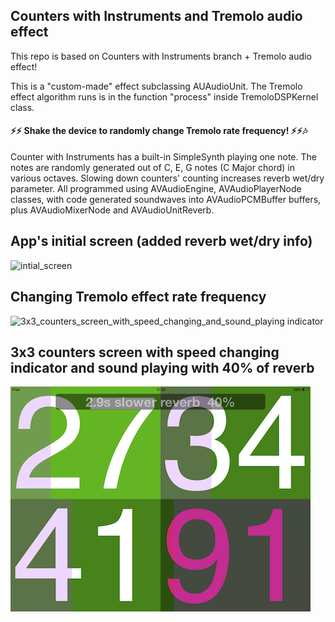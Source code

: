 ## Counters with Instruments and Tremolo audio effect
This repo is based on Counters with Instruments branch + Tremolo audio effect!

This is a "custom-made" effect subclassing AUAudioUnit. The Tremolo effect algorithm runs is in the function "process" inside TremoloDSPKernel class. 
#### ⚡️⚡️ Shake the device to randomly change Tremolo rate frequency! ⚡️⚡️🎶

Counter with Instruments has a built-in SimpleSynth playing one note. The notes are randomly generated out of C, E, G notes (C Major chord) in various octaves. Slowing down counters' counting increases reverb wet/dry parameter. 
All programmed using AVAudioEngine, AVAudioPlayerNode classes, with code generated soundwaves into AVAudioPCMBuffer buffers, plus AVAudioMixerNode and AVAudioUnitReverb.

## App's initial screen (added reverb wet/dry info)
![intial_screen](https://github.com/pd3v/Counters_with_instruments_and_tremolo_effect/blob/master/Screenshots/Initial%20screen%20(with%20Instruments).PNG)

## Changing Tremolo effect rate frequency
![3x3_counters_screen_with_speed_changing_and_sound_playing indicator](https://github.com/pd3v/Counters_with_instruments_and_tremolo_effect/blob/master/Screenshots/Counters%20changing%20tremolo%20rate.PNG)


## 3x3 counters screen with speed changing indicator and sound playing with 40% of reverb
![3x3_counters_screen_with_speed_changing_and_sound_playing indicator](https://github.com/pd3v/Counters/blob/Counters_with_Instruments/Screenshots/Counters%20running%20and%20playing%20sound.PNG)
